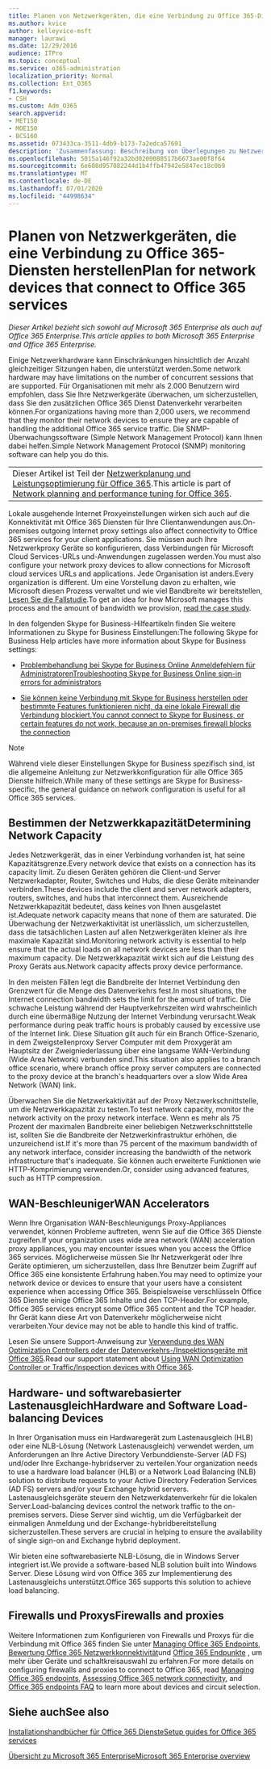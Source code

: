 ```yaml
---
title: Planen von Netzwerkgeräten, die eine Verbindung zu Office 365-Diensten herstellen
ms.author: kvice
author: kelleyvice-msft
manager: laurawi
ms.date: 12/29/2016
audience: ITPro
ms.topic: conceptual
ms.service: o365-administration
localization_priority: Normal
ms.collection: Ent_O365
f1.keywords:
- CSH
ms.custom: Adm_O365
search.appverid:
- MET150
- MOE150
- BCS160
ms.assetid: 073433ca-3511-4db9-b173-7a2edca57691
description: 'Zusammenfassung: Beschreibung von Überlegungen zu Netzwerkkapazität, WAN-Beschleunigern und Lastenausgleichsgeräten, die zum Herstellen einer Verbindung mit Office 365 verwendet werden.'
ms.openlocfilehash: 5015a146f92a32bd0200088517b6673ae00f8f64
ms.sourcegitcommit: 6e608d957082244d1b4ffb47942e5847ec18c0b9
ms.translationtype: MT
ms.contentlocale: de-DE
ms.lasthandoff: 07/01/2020
ms.locfileid: "44998634"
---
```

# <a name="plan-for-network-devices-that-connect-to-office-365-services"></a><span data-ttu-id="7bbf0-103">Planen von Netzwerkgeräten, die eine Verbindung zu Office 365-Diensten herstellen</span><span class="sxs-lookup"><span data-stu-id="7bbf0-103">Plan for network devices that connect to Office 365 services</span></span>

<span data-ttu-id="7bbf0-104">*Dieser Artikel bezieht sich sowohl auf Microsoft 365 Enterprise als auch auf Office 365 Enterprise.*</span><span class="sxs-lookup"><span data-stu-id="7bbf0-104">*This article applies to both Microsoft 365 Enterprise and Office 365 Enterprise.*</span></span>
  
<span data-ttu-id="7bbf0-105">Einige Netzwerkhardware kann Einschränkungen hinsichtlich der Anzahl gleichzeitiger Sitzungen haben, die unterstützt werden.</span><span class="sxs-lookup"><span data-stu-id="7bbf0-105">Some network hardware may have limitations on the number of concurrent sessions that are supported.</span></span> <span data-ttu-id="7bbf0-106">Für Organisationen mit mehr als 2.000 Benutzern wird empfohlen, dass Sie Ihre Netzwerkgeräte überwachen, um sicherzustellen, dass Sie den zusätzlichen Office 365 Dienst Datenverkehr verarbeiten können.</span><span class="sxs-lookup"><span data-stu-id="7bbf0-106">For organizations having more than 2,000 users, we recommend that they monitor their network devices to ensure they are capable of handling the additional Office 365 service traffic.</span></span> <span data-ttu-id="7bbf0-107">Die SNMP-Überwachungssoftware (Simple Network Management Protocol) kann Ihnen dabei helfen.</span><span class="sxs-lookup"><span data-stu-id="7bbf0-107">Simple Network Management Protocol (SNMP) monitoring software can help you do this.</span></span>

||
|:-----|
| <span data-ttu-id="7bbf0-108">Dieser Artikel ist Teil der [Netzwerkplanung und Leistungsoptimierung für Office 365](https://aka.ms/tune).</span><span class="sxs-lookup"><span data-stu-id="7bbf0-108">This article is part of [Network planning and performance tuning for Office 365](https://aka.ms/tune).</span></span>|

<span data-ttu-id="7bbf0-109">Lokale ausgehende Internet Proxyeinstellungen wirken sich auch auf die Konnektivität mit Office 365 Diensten für Ihre Clientanwendungen aus.</span><span class="sxs-lookup"><span data-stu-id="7bbf0-109">On-premises outgoing Internet proxy settings also affect connectivity to Office 365 services for your client applications.</span></span> <span data-ttu-id="7bbf0-110">Sie müssen auch Ihre Netzwerkproxy Geräte so konfigurieren, dass Verbindungen für Microsoft Cloud Services-URLs und-Anwendungen zugelassen werden.</span><span class="sxs-lookup"><span data-stu-id="7bbf0-110">You must also configure your network proxy devices to allow connections for Microsoft cloud services URLs and applications.</span></span> <span data-ttu-id="7bbf0-111">Jede Organisation ist anders.</span><span class="sxs-lookup"><span data-stu-id="7bbf0-111">Every organization is different.</span></span> <span data-ttu-id="7bbf0-112">Um eine Vorstellung davon zu erhalten, wie Microsoft diesen Prozess verwaltet und wie viel Bandbreite wir bereitstellen, [Lesen Sie die Fallstudie](https://www.microsoft.com/itshowcase/Article/Content/631/Optimizing-network-performance-for-Microsoft-Office-365).</span><span class="sxs-lookup"><span data-stu-id="7bbf0-112">To get an idea for how Microsoft manages this process and the amount of bandwidth we provision, [read the case study](https://www.microsoft.com/itshowcase/Article/Content/631/Optimizing-network-performance-for-Microsoft-Office-365).</span></span>
  
<span data-ttu-id="7bbf0-113">In den folgenden Skype for Business-Hilfeartikeln finden Sie weitere Informationen zu Skype for Business Einstellungen:</span><span class="sxs-lookup"><span data-stu-id="7bbf0-113">The following Skype for Business Help articles have more information about Skype for Business settings:</span></span>
  
- [<span data-ttu-id="7bbf0-114">Problembehandlung bei Skype for Business Online Anmeldefehlern für Administratoren</span><span class="sxs-lookup"><span data-stu-id="7bbf0-114">Troubleshooting Skype for Business Online sign-in errors for administrators</span></span>](https://docs.microsoft.com/skypeforbusiness/set-up-skype-for-business-online/troubleshooting-sign-in-errors-for-admins)

- [<span data-ttu-id="7bbf0-115">Sie können keine Verbindung mit Skype for Business herstellen oder bestimmte Features funktionieren nicht, da eine lokale Firewall die Verbindung blockiert.</span><span class="sxs-lookup"><span data-stu-id="7bbf0-115">You cannot connect to Skype for Business, or certain features do not work, because an on-premises firewall blocks the connection</span></span>](https://go.microsoft.com/fwlink/p/?LinkID=243625)

> [!NOTE]
> <span data-ttu-id="7bbf0-116">Während viele dieser Einstellungen Skype for Business spezifisch sind, ist die allgemeine Anleitung zur Netzwerkkonfiguration für alle Office 365 Dienste hilfreich.</span><span class="sxs-lookup"><span data-stu-id="7bbf0-116">While many of these settings are Skype for Business-specific, the general guidance on network configuration is useful for all Office 365 services.</span></span>
  
## <a name="determining-network-capacity"></a><span data-ttu-id="7bbf0-117">Bestimmen der Netzwerkkapazität</span><span class="sxs-lookup"><span data-stu-id="7bbf0-117">Determining Network Capacity</span></span>

<span data-ttu-id="7bbf0-118">Jedes Netzwerkgerät, das in einer Verbindung vorhanden ist, hat seine Kapazitätsgrenze.</span><span class="sxs-lookup"><span data-stu-id="7bbf0-118">Every network device that exists on a connection has its capacity limit.</span></span> <span data-ttu-id="7bbf0-119">Zu diesen Geräten gehören die Client-und Server Netzwerkadapter, Router, Switches und Hubs, die diese Geräte miteinander verbinden.</span><span class="sxs-lookup"><span data-stu-id="7bbf0-119">These devices include the client and server network adapters, routers, switches, and hubs that interconnect them.</span></span> <span data-ttu-id="7bbf0-120">Ausreichende Netzwerkkapazität bedeutet, dass keines von Ihnen ausgelastet ist.</span><span class="sxs-lookup"><span data-stu-id="7bbf0-120">Adequate network capacity means that none of them are saturated.</span></span> <span data-ttu-id="7bbf0-121">Die Überwachung der Netzwerkaktivität ist unerlässlich, um sicherzustellen, dass die tatsächlichen Lasten auf allen Netzwerkgeräten kleiner als ihre maximale Kapazität sind.</span><span class="sxs-lookup"><span data-stu-id="7bbf0-121">Monitoring network activity is essential to help ensure that the actual loads on all network devices are less than their maximum capacity.</span></span> <span data-ttu-id="7bbf0-122">Die Netzwerkkapazität wirkt sich auf die Leistung des Proxy Geräts aus.</span><span class="sxs-lookup"><span data-stu-id="7bbf0-122">Network capacity affects proxy device performance.</span></span>
  
<span data-ttu-id="7bbf0-123">In den meisten Fällen legt die Bandbreite der Internet Verbindung den Grenzwert für die Menge des Datenverkehrs fest.</span><span class="sxs-lookup"><span data-stu-id="7bbf0-123">In most situations, the Internet connection bandwidth sets the limit for the amount of traffic.</span></span> <span data-ttu-id="7bbf0-124">Die schwache Leistung während der Hauptverkehrszeiten wird wahrscheinlich durch eine übermäßige Nutzung der Internet Verbindung verursacht.</span><span class="sxs-lookup"><span data-stu-id="7bbf0-124">Weak performance during peak traffic hours is probably caused by excessive use of the Internet link.</span></span> <span data-ttu-id="7bbf0-125">Diese Situation gilt auch für ein Branch Office-Szenario, in dem Zweigstellenproxy Server Computer mit dem Proxygerät am Hauptsitz der Zweigniederlassung über eine langsame WAN-Verbindung (Wide Area Network) verbunden sind.</span><span class="sxs-lookup"><span data-stu-id="7bbf0-125">This situation also applies to a branch office scenario, where branch office proxy server computers are connected to the proxy device at the branch's headquarters over a slow Wide Area Network (WAN) link.</span></span>
  
<span data-ttu-id="7bbf0-126">Überwachen Sie die Netzwerkaktivität auf der Proxy Netzwerkschnittstelle, um die Netzwerkkapazität zu testen.</span><span class="sxs-lookup"><span data-stu-id="7bbf0-126">To test network capacity, monitor the network activity on the proxy network interface.</span></span> <span data-ttu-id="7bbf0-127">Wenn es mehr als 75 Prozent der maximalen Bandbreite einer beliebigen Netzwerkschnittstelle ist, sollten Sie die Bandbreite der Netzwerkinfrastruktur erhöhen, die unzureichend ist.</span><span class="sxs-lookup"><span data-stu-id="7bbf0-127">If it's more than 75 percent of the maximum bandwidth of any network interface, consider increasing the bandwidth of the network infrastructure that's inadequate.</span></span> <span data-ttu-id="7bbf0-128">Sie können auch erweiterte Funktionen wie HTTP-Komprimierung verwenden.</span><span class="sxs-lookup"><span data-stu-id="7bbf0-128">Or, consider using advanced features, such as HTTP compression.</span></span>
  
## <a name="wan-accelerators"></a><span data-ttu-id="7bbf0-129">WAN-Beschleuniger</span><span class="sxs-lookup"><span data-stu-id="7bbf0-129">WAN Accelerators</span></span>

<span data-ttu-id="7bbf0-130">Wenn Ihre Organisation WAN-Beschleunigungs Proxy-Appliances verwendet, können Probleme auftreten, wenn Sie auf die Office 365 Dienste zugreifen.</span><span class="sxs-lookup"><span data-stu-id="7bbf0-130">If your organization uses wide area network (WAN) acceleration proxy appliances, you may encounter issues when you access the Office 365 services.</span></span> <span data-ttu-id="7bbf0-131">Möglicherweise müssen Sie Ihr Netzwerkgerät oder Ihre Geräte optimieren, um sicherzustellen, dass Ihre Benutzer beim Zugriff auf Office 365 eine konsistente Erfahrung haben.</span><span class="sxs-lookup"><span data-stu-id="7bbf0-131">You may need to optimize your network device or devices to ensure that your users have a consistent experience when accessing Office 365.</span></span> <span data-ttu-id="7bbf0-132">Beispielsweise verschlüsseln Office 365 Dienste einige Office 365 Inhalte und den TCP-Header.</span><span class="sxs-lookup"><span data-stu-id="7bbf0-132">For example, Office 365 services encrypt some Office 365 content and the TCP header.</span></span> <span data-ttu-id="7bbf0-133">Ihr Gerät kann diese Art von Datenverkehr möglicherweise nicht verarbeiten.</span><span class="sxs-lookup"><span data-stu-id="7bbf0-133">Your device may not be able to handle this kind of traffic.</span></span>
  
<span data-ttu-id="7bbf0-134">Lesen Sie unsere Support-Anweisung zur [Verwendung des WAN Optimization Controllers oder der Datenverkehrs-/Inspektionsgeräte mit Office 365](https://support.microsoft.com/kb/2690045).</span><span class="sxs-lookup"><span data-stu-id="7bbf0-134">Read our support statement about [Using WAN Optimization Controller or Traffic/Inspection devices with Office 365](https://support.microsoft.com/kb/2690045).</span></span>
  
## <a name="hardware-and-software-load-balancing-devices"></a><span data-ttu-id="7bbf0-135">Hardware- und softwarebasierter Lastenausgleich</span><span class="sxs-lookup"><span data-stu-id="7bbf0-135">Hardware and Software Load-balancing Devices</span></span>

<span data-ttu-id="7bbf0-136">In Ihrer Organisation muss ein Hardwaregerät zum Lastenausgleich (HLB) oder eine NLB-Lösung (Network Lastenausgleich) verwendet werden, um Anforderungen an Ihre Active Directory Verbunddienste-Server (AD FS) und/oder Ihre Exchange-hybridserver zu verteilen.</span><span class="sxs-lookup"><span data-stu-id="7bbf0-136">Your organization needs to use a hardware load balancer (HLB) or a Network Load Balancing (NLB) solution to distribute requests to your Active Directory Federation Services (AD FS) servers and/or your Exchange hybrid servers.</span></span> <span data-ttu-id="7bbf0-137">Lastenausgleichsgeräte steuern den Netzwerkdatenverkehr für die lokalen Server.</span><span class="sxs-lookup"><span data-stu-id="7bbf0-137">Load-balancing devices control the network traffic to the on-premises servers.</span></span> <span data-ttu-id="7bbf0-138">Diese Server sind wichtig, um die Verfügbarkeit der einmaligen Anmeldung und der Exchange-hybridbereitstellung sicherzustellen.</span><span class="sxs-lookup"><span data-stu-id="7bbf0-138">These servers are crucial in helping to ensure the availability of single sign-on and Exchange hybrid deployment.</span></span>
  
<span data-ttu-id="7bbf0-139">Wir bieten eine softwarebasierte NLB-Lösung, die in Windows Server integriert ist.</span><span class="sxs-lookup"><span data-stu-id="7bbf0-139">We provide a software-based NLB solution built into Windows Server.</span></span> <span data-ttu-id="7bbf0-140">Diese Lösung wird von Office 365 zur Implementierung des Lastenausgleichs unterstützt.</span><span class="sxs-lookup"><span data-stu-id="7bbf0-140">Office 365 supports this solution to achieve load balancing.</span></span>
  
## <a name="firewalls-and-proxies"></a><span data-ttu-id="7bbf0-141">Firewalls und Proxys</span><span class="sxs-lookup"><span data-stu-id="7bbf0-141">Firewalls and proxies</span></span>

<span data-ttu-id="7bbf0-142">Weitere Informationen zum Konfigurieren von Firewalls und Proxys für die Verbindung mit Office 365 finden Sie unter [Managing Office 365 Endpoints](https://support.office.com/article/99cab9d4-ef59-4207-9f2b-3728eb46bf9a), [Bewertung Office 365 Netzwerkkonnektivität](assessing-network-connectivity.md)und [Office 365 Endpunkte](https://support.office.com/article/d4088321-1c89-4b96-9c99-54c75cae2e6d) , um mehr über Geräte und schaltkreisauswahl zu erfahren.</span><span class="sxs-lookup"><span data-stu-id="7bbf0-142">For more details on configuring firewalls and proxies to connect to Office 365, read [Managing Office 365 endpoints](https://support.office.com/article/99cab9d4-ef59-4207-9f2b-3728eb46bf9a), [Assessing Office 365 network connectivity](assessing-network-connectivity.md), and [Office 365 endpoints FAQ](https://support.office.com/article/d4088321-1c89-4b96-9c99-54c75cae2e6d) to learn more about devices and circuit selection.</span></span>
  
## <a name="see-also"></a><span data-ttu-id="7bbf0-143">Siehe auch</span><span class="sxs-lookup"><span data-stu-id="7bbf0-143">See also</span></span>

[<span data-ttu-id="7bbf0-144">Installationshandbücher für Office 365 Dienste</span><span class="sxs-lookup"><span data-stu-id="7bbf0-144">Setup guides for Office 365 services</span></span>](setup-guides-for-office-365.md)

[<span data-ttu-id="7bbf0-145">Übersicht zu Microsoft 365 Enterprise</span><span class="sxs-lookup"><span data-stu-id="7bbf0-145">Microsoft 365 Enterprise overview</span></span>](https://docs.microsoft.com/microsoft-365/enterprise/microsoft-365-overview)

